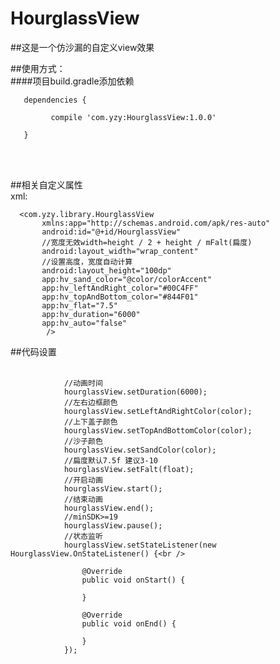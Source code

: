 # HourglassView
##这是一个仿沙漏的自定义view效果<br />

##使用方式：<br />
####项目build.gradle添加依赖<br />

       dependencies {

             compile 'com.yzy:HourglassView:1.0.0'

       }

<br />
<br />

##相关自定义属性<br />
xml:

      <com.yzy.library.HourglassView
           xmlns:app="http://schemas.android.com/apk/res-auto"
           android:id="@+id/HourglassView"
           //宽度无效width=height / 2 + height / mFalt(扁度)
           android:layout_width="wrap_content"
           //设置高度，宽度自动计算
           android:layout_height="100dp"
           app:hv_sand_color="@color/colorAccent"
           app:hv_leftAndRight_color="#00C4FF"
           app:hv_topAndBottom_color="#844F01"
           app:hv_flat="7.5"
           app:hv_duration="6000"
           app:hv_auto="false"
            />

##代码设置<br />
<br />

                //动画时间
                hourglassView.setDuration(6000);
                //左右边框颜色
                hourglassView.setLeftAndRightColor(color);
                //上下盖子颜色
                hourglassView.setTopAndBottomColor(color);
                //沙子颜色
                hourglassView.setSandColor(color);
                //扁度默认7.5f 建议3-10
                hourglassView.setFalt(float);
                //开启动画
                hourglassView.start();
                //结束动画
                hourglassView.end();
                //minSDK>=19
                hourglassView.pause();
                //状态监听
                hourglassView.setStateListener(new HourglassView.OnStateListener() {<br />

                    @Override
                    public void onStart() {

                    }

                    @Override
                    public void onEnd() {

                    }
                });
                